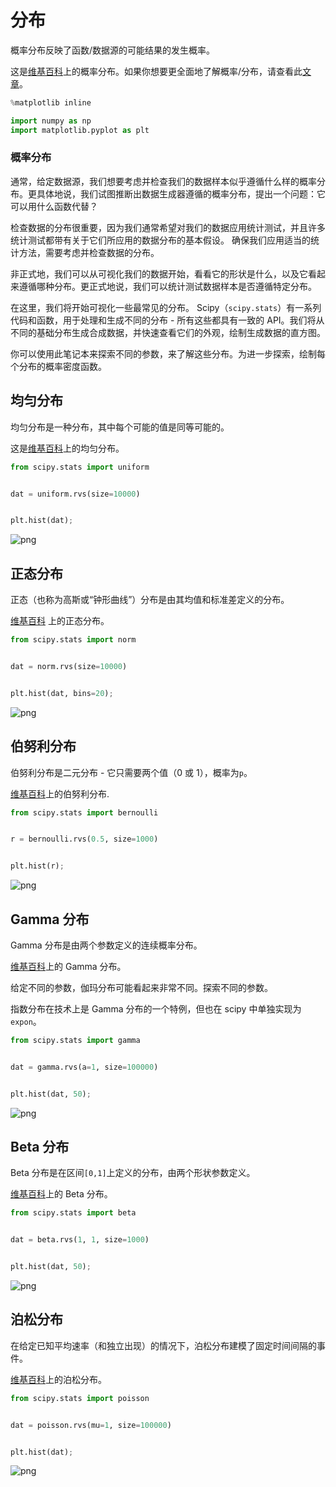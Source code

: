 
# 分布

概率分布反映了函数/数据源的可能结果的发生概率。

这是[维基百科](https://en.wikipedia.org/wiki/Probability_distribution)上的概率分布。如果你想要更全面地了解概率/分布，请查看此[文章](https://betterexplained.com/articles/a-brief-introduction-to-probability-statistics/)。

```python
%matplotlib inline

import numpy as np
import matplotlib.pyplot as plt
```

### 概率分布

通常，给定数据源，我们想要考虑并检查我们的数据样本似乎遵循什么样的概率分布。更具体地说，我们试图推断出数据生成器遵循的概率分布，提出一个问题：它可以用什么函数代替？

检查数据的分布很重要，因为我们通常希望对我们的数据应用统计测试，并且许多统计测试都带有关于它们所应用的数据分布的基本假设。 确保我们应用适当的统计方法，需要考虑并检查数据的分布。

非正式地，我们可以从可视化我们的数据开始，看看它的形状是什么，以及它看起来遵循哪种分布。更正式地说，我们可以统计测试数据样本是否遵循特定分布。

在这里，我们将开始可视化一些最常见的分布。 Scipy（`scipy.stats`）有一系列代码和函数，用于处理和生成不同的分布 - 所有这些都具有一致的 API。我们将从不同的基础分布生成合成数据，并快速查看它们的外观，绘制生成数据的直方图。

你可以使用此笔记本来探索不同的参数，来了解这些分布。为进一步探索，绘制每个分布的概率密度函数。

## 均匀分布

均匀分布是一种分布，其中每个可能的值是同等可能的。

这是[维基百科](https://en.wikipedia.org/wiki/Uniform_distribution_(continuous))上的均匀分布。

```python
from scipy.stats import uniform


dat = uniform.rvs(size=10000)


plt.hist(dat);
```


![png](img/10-Distributions_8_0.png)


## 正态分布

正态（也称为高斯或“钟形曲线”）分布是由其均值和标准差定义的分布。

[维基百科](https://en.wikipedia.org/wiki/Normal_distribution) 上的正态分布。

```python
from scipy.stats import norm


dat = norm.rvs(size=10000)


plt.hist(dat, bins=20);
```


![png](img/10-Distributions_13_0.png)


## 伯努利分布

伯努利分布是二元分布 - 它只需要两个值（0 或 1），概率为`p`。

[维基百科](https://en.wikipedia.org/wiki/Bernoulli_distribution)上的伯努利分布.


```python
from scipy.stats import bernoulli


r = bernoulli.rvs(0.5, size=1000)


plt.hist(r);
```


![png](img/10-Distributions_18_0.png)


## Gamma 分布

Gamma 分布是由两个参数定义的连续概率分布。

[维基百科](https://en.wikipedia.org/wiki/Gamma_distribution)上的 Gamma 分布。

给定不同的参数，伽玛分布可能看起来非常不同。探索不同的参数。

指数分布在技术上是 Gamma 分布的一个特例，但也在 scipy 中单独实现为`expon`。

```python
from scipy.stats import gamma


dat = gamma.rvs(a=1, size=100000)


plt.hist(dat, 50);
```


![png](img/10-Distributions_23_0.png)


## Beta 分布 


Beta 分布是在区间`[0,1]`上定义的分布，由两个形状参数定义。

[维基百科](https://en.wikipedia.org/wiki/Beta_distribution)上的 Beta 分布。

```python
from scipy.stats import beta


dat = beta.rvs(1, 1, size=1000)


plt.hist(dat, 50);
```


![png](img/10-Distributions_28_0.png)


## 泊松分布


在给定已知平均速率（和独立出现）的情况下，泊松分布建模了固定时间间隔的事件。


[维基百科](https://en.wikipedia.org/wiki/Poisson_distribution)上的泊松分布。


```python
from scipy.stats import poisson


dat = poisson.rvs(mu=1, size=100000)


plt.hist(dat);
```


![png](img/10-Distributions_33_0.png)

